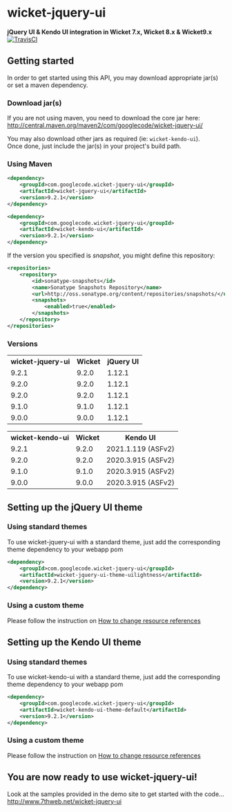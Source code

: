 # wicket-jquery-ui
**jQuery UI & Kendo UI integration in Wicket 7.x, Wicket 8.x &amp; Wicket9.x**  
[![TravisCI](https://travis-ci.org/sebfz1/wicket-jquery-ui.svg?branch=wicket9.x)](https://travis-ci.org/sebfz1/wicket-jquery-ui)

## Getting started
In order to get started using this API, you may download appropriate jar(s) or set a maven dependency.

### Download jar(s)
If you are not using maven, you need to download the core jar here:
<http://central.maven.org/maven2/com/googlecode/wicket-jquery-ui/>

You may also download other jars as required (ie: `wicket-kendo-ui`).  
Once done, just include the jar(s) in your project's build path.

### Using Maven

```xml
<dependency>
    <groupId>com.googlecode.wicket-jquery-ui</groupId>
    <artifactId>wicket-jquery-ui</artifactId>
    <version>9.2.1</version>
</dependency>
```
```xml
<dependency>
    <groupId>com.googlecode.wicket-jquery-ui</groupId>
    <artifactId>wicket-kendo-ui</artifactId>
    <version>9.2.1</version>
</dependency>
```

If the version you specified is *snapshot*, you might define this repository:

```xml
<repositories>
    <repository>
        <id>sonatype-snapshots</id>
        <name>Sonatype Snapshots Repository</name>
        <url>http://oss.sonatype.org/content/repositories/snapshots/</url>
        <snapshots>
            <enabled>true</enabled>
        </snapshots>
    </repository>
</repositories>
```

### Versions

<table>
<tr><th>wicket-jquery-ui</th><th>Wicket</th><th>jQuery UI</th></tr>
<tr><td>9.2.1</td><td>9.2.0</td><td>1.12.1</td></tr>
<tr><td>9.2.0</td><td>9.2.0</td><td>1.12.1</td></tr>
<tr><td>9.2.0</td><td>9.2.0</td><td>1.12.1</td></tr>
<tr><td>9.1.0</td><td>9.1.0</td><td>1.12.1</td></tr>
<tr><td>9.0.0</td><td>9.0.0</td><td>1.12.1</td></tr>
</table>

<table>
<tr><th>wicket-kendo-ui</th><th>Wicket</th><th>Kendo UI</th></tr>
<tr><td>9.2.1</td><td>9.2.0</td><td>2021.1.119 (ASFv2)</td></tr>
<tr><td>9.2.0</td><td>9.2.0</td><td>2020.3.915 (ASFv2)</td></tr>
<tr><td>9.1.0</td><td>9.1.0</td><td>2020.3.915 (ASFv2)</td></tr>
<tr><td>9.0.0</td><td>9.0.0</td><td>2020.3.915 (ASFv2)</td></tr>
</table>

## Setting up the jQuery UI theme

### Using standard themes
To use wicket-jquery-ui with a standard theme, just add the corresponding theme dependency to your webapp pom

```xml
<dependency>
	<groupId>com.googlecode.wicket-jquery-ui</groupId>
	<artifactId>wicket-jquery-ui-theme-uilightness</artifactId>
	<version>9.2.1</version>
</dependency>
```

### Using a custom theme
Please follow the instruction on [How to change resource references](https://github.com/sebfz1/wicket-jquery-ui/wiki/%5Bhowto%5D-change-resource-references)

## Setting up the Kendo UI theme

### Using standard themes
To use wicket-kendo-ui with a standard theme, just add the corresponding theme dependency to your webapp pom

```xml
<dependency>
	<groupId>com.googlecode.wicket-jquery-ui</groupId>
	<artifactId>wicket-kendo-ui-theme-default</artifactId>
	<version>9.2.1</version>
</dependency>
```

### Using a custom theme
Please follow the instruction on [How to change resource references](https://github.com/sebfz1/wicket-jquery-ui/wiki/%5Bhowto%5D-change-resource-references)

## You are now ready to use wicket-jquery-ui!
Look at the samples provided in the demo site to get started with the code...  
<http://www.7thweb.net/wicket-jquery-ui>
